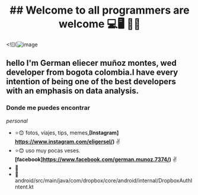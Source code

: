 <h1 align="center"> ## Welcome to all programmers are welcome 💻🖥️ 🚴‍♂️ </h1>

<![](![image](https://github.com/user-attachments/assets/a50a1868-e552-4e76-b01f-e95bf29c99c1)

## hello I'm German eliecer muñoz montes, wed developer from bogota colombia.I have every intention of being one of the best developers with an emphasis on data analysis.
### Donde me puedes encontrar 
_personal_
* :star::blush: fotos, viajes, tips, memes,**[Instagram] https://www.instagram.com/eligersel/)** :v:
* :star::blush: uso muy pocas veses. **[facebook]https://www.facebook.com/german.munoz.7374/)** :v:
* 🎱
* 📂
android/src/main/java/com/dropbox/core/android/internal/DropboxAuthIntent.kt

